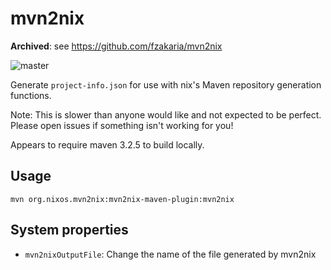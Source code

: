 mvn2nix
========

**Archived**: see <https://github.com/fzakaria/mvn2nix>

![master](https://github.com/NixOS/mvn2nix-maven-plugin/actions/workflows/main.yml/badge.svg)

Generate `project-info.json` for use with nix's Maven repository generation
functions.

Note: This is slower than anyone would like and not expected to be perfect.
Please open issues if something isn't working for you!

Appears to require maven 3.2.5 to build locally.

Usage
------

`mvn org.nixos.mvn2nix:mvn2nix-maven-plugin:mvn2nix`

System properties
------------------

* `mvn2nixOutputFile`: Change the name of the file generated by mvn2nix
